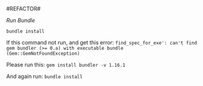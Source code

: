 #REFACTOR#

*Run Bundle*

`bundle install`

If this command not run, and get this error:
 `find_spec_for_exe': can't find gem bundler (>= 0.a) with executable bundle (Gem::GemNotFoundException)
`

Please run this:  `gem install bundler -v 1.16.1`

And again run: `bundle install`
